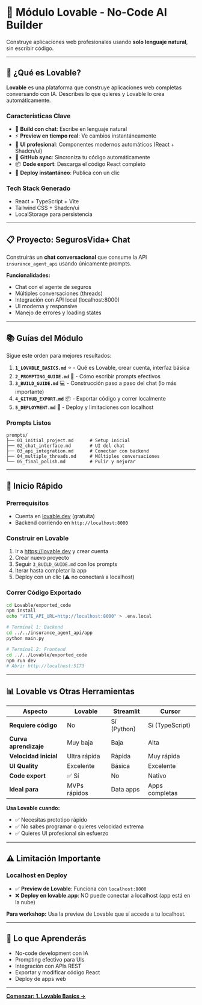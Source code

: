 # 💜 Módulo Lovable - No-Code AI Builder

Construye aplicaciones web profesionales usando **solo lenguaje natural**, sin escribir código.

---

## 🎯 ¿Qué es Lovable?

**Lovable** es una plataforma que construye aplicaciones web completas conversando con IA. Describes lo que quieres y Lovable lo crea automáticamente.

### Características Clave
- 💬 **Build con chat**: Escribe en lenguaje natural
- ⚡ **Preview en tiempo real**: Ve cambios instantáneamente  
- 🎨 **UI profesional**: Componentes modernos automáticos (React + Shadcn/ui)
- 🔗 **GitHub sync**: Sincroniza tu código automáticamente
- 📦 **Code export**: Descarga el código React completo
- 🚀 **Deploy instantáneo**: Publica con un clic

### Tech Stack Generado
- React + TypeScript + Vite
- Tailwind CSS + Shadcn/ui
- LocalStorage para persistencia

---

## 📋 Proyecto: SegurosVida+ Chat

Construirás un **chat conversacional** que consume la API `insurance_agent_api` usando únicamente prompts.

**Funcionalidades:**
- Chat con el agente de seguros
- Múltiples conversaciones (threads)
- Integración con API local (localhost:8000)
- UI moderna y responsive
- Manejo de errores y loading states

---

## 📚 Guías del Módulo

Sigue este orden para mejores resultados:

1. **`1_LOVABLE_BASICS.md`** ⭐ - Qué es Lovable, crear cuenta, interfaz básica
2. **`2_PROMPTING_GUIDE.md`** 🎯 - Cómo escribir prompts efectivos
3. **`3_BUILD_GUIDE.md`** 💻 - Construcción paso a paso del chat (lo más importante)
4. **`4_GITHUB_EXPORT.md`** 📦 - Exportar código y correr localmente
5. **`5_DEPLOYMENT.md`** 🚀 - Deploy y limitaciones con localhost

### Prompts Listos

```
prompts/
├── 01_initial_project.md      # Setup inicial
├── 02_chat_interface.md       # UI del chat
├── 03_api_integration.md      # Conectar con backend
├── 04_multiple_threads.md     # Múltiples conversaciones
└── 05_final_polish.md         # Pulir y mejorar
```

---

## 🚀 Inicio Rápido

### Prerrequisitos
- Cuenta en [lovable.dev](https://lovable.dev) (gratuita)
- Backend corriendo en `http://localhost:8000`

### Construir en Lovable

1. Ir a https://lovable.dev y crear cuenta
2. Crear nuevo proyecto
3. Seguir `3_BUILD_GUIDE.md` con los prompts
4. Iterar hasta completar la app
5. Deploy con un clic (⚠️ no conectará a localhost)

### Correr Código Exportado

```bash
cd Lovable/exported_code
npm install
echo "VITE_API_URL=http://localhost:8000" > .env.local

# Terminal 1: Backend
cd ../../insurance_agent_api/app
python main.py

# Terminal 2: Frontend  
cd ../../Lovable/exported_code
npm run dev
# Abrir http://localhost:5173
```

---

## 📊 Lovable vs Otras Herramientas

| Aspecto | Lovable | Streamlit | Cursor |
|---------|---------|-----------|--------|
| **Requiere código** | No | Sí (Python) | Sí (TypeScript) |
| **Curva aprendizaje** | Muy baja | Baja | Alta |
| **Velocidad inicial** | Ultra rápida | Rápida | Muy rápida |
| **UI Quality** | Excelente | Básica | Excelente |
| **Code export** | ✅ Sí | No | Nativo |
| **Ideal para** | MVPs rápidos | Data apps | Apps completas |

**Usa Lovable cuando:**
- ✅ Necesitas prototipo rápido
- ✅ No sabes programar o quieres velocidad extrema
- ✅ Quieres UI profesional sin esfuerzo

---

## ⚠️ Limitación Importante

### Localhost en Deploy
- ✅ **Preview de Lovable**: Funciona con `localhost:8000`
- ❌ **Deploy en lovable.app**: NO puede conectar a localhost (app está en la nube)

**Para workshop:** Usa la preview de Lovable que sí accede a tu localhost.

---

## 🎯 Lo que Aprenderás

- No-code development con IA
- Prompting efectivo para UIs
- Integración con APIs REST
- Exportar y modificar código React
- Deploy de apps web

---

**[Comenzar: 1. Lovable Basics →](./1_LOVABLE_BASICS.md)**
